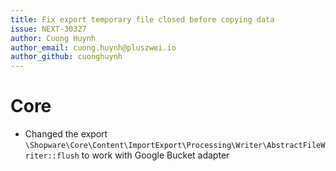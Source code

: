 ```yaml
---
title: Fix export temporary file closed before copying data
issue: NEXT-30327
author: Cuong Huynh
author_email: cuong.huynh@pluszwei.io
author_github: cuonghuynh
---
```

# Core
* Changed the export `\Shopware\Core\Content\ImportExport\Processing\Writer\AbstractFileWriter::flush` to work with Google Bucket adapter
